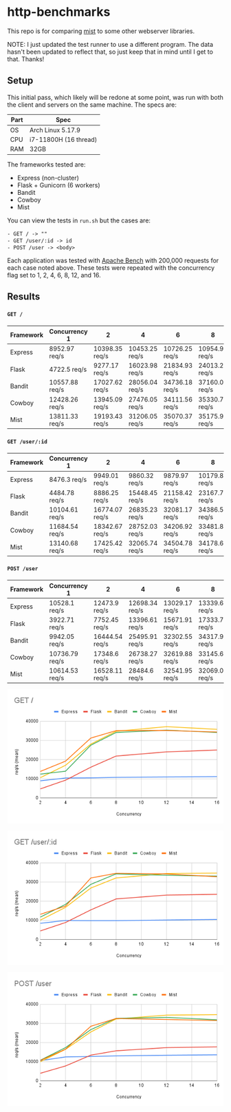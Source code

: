 # http-benchmarks

This repo is for comparing [mist](https://github.com/rawhat/mist) to some other webserver libraries.

NOTE:  I just updated the test runner to use a different program.  The data
hasn't been updated to reflect that, so just keep that in mind until I get
to that.  Thanks!

## Setup

This initial pass, which likely will be redone at some point, was run with both the client and servers on the same machine.  The specs are:

|Part|Spec|
|---|---|
|OS|   Arch Linux 5.17.9|
|CPU|  i7-11800H (16 thread)|
|RAM|  32GB|

The frameworks tested are:
  - Express (non-cluster)
  - Flask + Gunicorn (6 workers)
  - Bandit
  - Cowboy
  - Mist

You can view the tests in `run.sh` but the cases are:

    - GET / -> ""
    - GET /user/:id -> id
    - POST /user -> <body>

Each application was tested with [Apache Bench](https://httpd.apache.org/docs/2.4/programs/ab.html) with 200,000 requests for each case noted above.  These tests were repeated with the concurrency flag set to 1, 2, 4, 6, 8, 12, and 16.

## Results

#### `GET /`

|Framework|Concurrency 1|2|4|6|8|12|16
|---|---|---|---|---|---|---|---
|Express|8952.97 req/s|10398.35 req/s|10453.25 req/s|10726.25 req/s|10954.96 req/s|11140.63 req/s|11371.71 req/s
|Flask|4722.5 req/s|9277.17 req/s|16023.98 req/s|21834.93 req/s|24013.25 req/s|24965.03 req/s|25074.79 req/s
|Bandit|10557.88 req/s|17027.62 req/s|28056.04 req/s|34736.18 req/s|37160.05 req/s|35765.72 req/s|34239.14 req/s
|Cowboy|12428.26 req/s|13945.09 req/s|27476.05 req/s|34111.56 req/s|35330.74 req/s|34133.07 req/s|33449.08 req/s
|Mist|13811.33 req/s|19193.43 req/s|31206.05 req/s|35070.37 req/s|35175.94 req/s|34335.81 req/s|33713.62 req/s

#### `GET /user/:id`

|Framework|Concurrency 1|2|4|6|8|12|16
|---|---|---|---|---|---|---|---
|Express|8476.3 req/s|9949.01 req/s|9860.32 req/s|9879.97 req/s|10179.87 req/s|10464.82 req/s|10776.43 req/s
|Flask|4484.78 req/s|8886.25 req/s|15448.45 req/s|21158.42 req/s|23167.78 req/s|23578.02 req/s|23846.8 req/s
|Bandit|10104.61 req/s|16774.07 req/s|26835.23 req/s|32081.17 req/s|34386.5 req/s|34628.57 req/s|33622.31 req/s
|Cowboy|11684.54 req/s|18342.67 req/s|28752.03 req/s|34206.92 req/s|33481.84 req/s|33029.61 req/s|32071.79 req/s
|Mist|13140.68 req/s|17425.42 req/s|32065.74 req/s|34504.78 req/s|34178.63 req/s|32732.24 req/s|31909.85 req/s

#### `POST /user`

|Framework|Concurrency 1|2|4|6|8|12|16
|---|---|---|---|---|---|---|---
|Express|10528.1 req/s|12473.9 req/s|12698.34 req/s|13029.17 req/s|13339.65 req/s|13573.34 req/s|13739.57 req/s
|Flask|3922.71 req/s|7752.45 req/s|13396.61 req/s|15671.91 req/s|17333.76 req/s|17734.77 req/s|17883.44 req/s
|Bandit|9942.05 req/s|16444.54 req/s|25495.91 req/s|32302.55 req/s|34317.92 req/s|34563.48 req/s|33021.81 req/s
|Cowboy|10736.79 req/s|17348.6 req/s|26738.27 req/s|32619.88 req/s|33145.65 req/s|31880.68 req/s|31114.89 req/s
|Mist|10614.53 req/s|16528.11 req/s|28484.6 req/s|32541.95 req/s|32069.02 req/s|31475.89 req/s|30745.45 req/s

![GET /](/results/GET%20_.png)

![GET /user/:id](/results/GET%20_user_%20id.png)

![POST /user](/results/POST%20_user.png)
